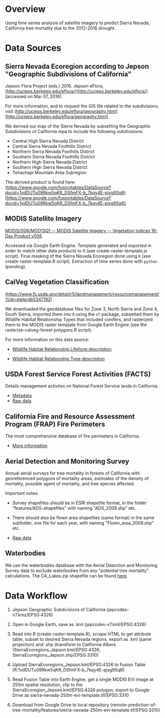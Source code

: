 # Overview
Using time series analysis of satellite imagery to predict Sierra Nevada, California tree mortality due to the 2012-2016 drought.

# Data Sources
## Sierra Nevada Ecoregion according to Jepson "Geographic Subdivisions of California"

Jepson Flora Project (eds.) 2016. Jepson eFlora, (http://ucjeps.berkeley.edu/eflora/)[http://ucjeps.berkeley.edu/eflora/] [accessed on Mar 07, 2016]

For more information, and to request the GIS file related to the subdivisions, visit (http://ucjeps.berkeley.edu/eflora/geography.html)[http://ucjeps.berkeley.edu/eflora/geography.html].

We derived our map of the Sierra Nevada by subsetting the Geographic Subdivisions of California mpa to include the following subdivisions:
+ Central High Sierra Nevada District
+ Central Sierra Nevada Foothills District
+ Northern Sierra Nevada Foothills District
+ Southern Sierra Nevada Foothills District
+ Northern High Sierra Nevada District 
+ Southern High Sierra Nevada District 
+ Tehachapi Mountain Area Subregion

The derived product is found here: (https://www.google.com/fusiontables/DataSource?docid=1vdDUTu09Rkw5qKR_DSfmFX-b_7kqy4E-pjxg9Sq6)[https://www.google.com/fusiontables/DataSource?docid=1vdDUTu09Rkw5qKR_DSfmFX-b_7kqy4E-pjxg9Sq6]

## MODIS Satellite Imagery
[MODIS/006/MOD13Q1 -- MODIS Satellite Imagery -- Vegetation Indices 16-Day Product v006](https://lpdaac.usgs.gov/dataset_discovery/modis/modis_products_table/mod13q1)

Accessed via Google Earth Engine. Template generated and exported in order to match other data products to it (see create-raster-template.js script). Final masking of the Sierra Nevada Ecoregion done using `R` (see create-raster-template.R script). Extraction of time series done with `python` (pending).

## CalVeg Vegetation Classification
(https://www.fs.usda.gov/detail/r5/landmanagement/resourcemanagement/?cid=stelprdb5347192)

We downloaded the geodatabase files for Zone 3, North Sierra and Zone 4, South Sierra, imported them into `R` using the `sf` package, subsetted them by Wildlife Habitat Relationship Types that included conifers, and rasterized them to the MODIS raster template from Google Earth Engine (see the rasterize-calveg-forest-polygons.R script).

For more information on this data source:

+ [Wildlife Habitat Relationship Lifeform description](https://www.fs.fed.us/r5/rsl/projects/classification/cv-cwhr-xwalk.html)

+ [Wildlife Habitat Relationship Type description](http://frap.fire.ca.gov/projects/frap_veg/classification)

## USDA Forest Service Forest Activities (FACTS)

Details management activites on National Forest Service lands in California.

+ [Metadata](https://www.fs.usda.gov/detail/r5/landmanagement/gis/?cid=stelprd3811519)
+ [Raw data](https://www.fs.usda.gov/detail/r5/landmanagement/gis/?cid=STELPRDB5327833)

## California Fire and Resource Assessment Program (FRAP) Fire Perimeters

The most comprehensive database of fire perimeters in California.
+ [More information](http://frap.fire.ca.gov/projects/fire_data/fire_perimeters_index)

## Aerial Detection and Monitoring Survey

Annual aerial surveys for tree mortality in forests of California with georeferenced polygons of mortality areas, estimates of the density of mortality, possible agent of mortality, and tree species affected.

Important notes:
+ Survey shapefiles should be in ESRI shapefile format, in the folder "features/ADS-shapefiles" with naming "ADS_2009.shp" etc.
+ There should also be flown area shapefiles (same format) in the same subfolder, one file for each year, with naming "Flown_area_2009.shp" etc.

+ [Raw data](https://www.fs.usda.gov/detail/r5/forest-grasslandhealth/?cid=fsbdev3_046696)

## Waterbodies

We use the waterbodies database with the Aerial Detection and Monitoring Survey data to exclude waterbodies from any "potential tree mortality" calculations. The CA_Lakes.zip shapefile can be found [here](https://www.wildlife.ca.gov/Data/GIS/Clearinghouse).

# Data Workflow

1. Jepson Geographic Subdivisions of California (jepcodes-v7.kmz/EPSG:4326)

1. Open in Google Earth, save as .kml (jepcodes-v7.kml/EPSG:4326)

1. Read into R (create-raster-template.R), scrape HTML to get attribute table, subset to desired Sierra Nevada regions, export as .kml (same projection) and .shp (transform to California Albers (SierraEcoregions_Jepson.kml/EPSG:4326; SierraEcoregions_Jepson.shp/EPSG:3310)

1. Upload SierraEcoregions_Jepson.kml/EPSG:4326 to Fusion Table (ft:1vdDUTu09Rkw5qKR_DSfmFX-b_7kqy4E-pjxg9Sq6)

1. Read Fusion Table into Earth Engine, get a single MODIS EVI image at 250m spatial resolution, clip to the SierraEcoregion_Jepson.kml/EPSG:4326 polygon, export to Google Drive as sierra-nevada-250m-evi-template.tif/EPSG:3310

1. Download from Google Drive to local repository (remote-prediction-of-tree-mortality/features/sierra-nevada-250m-evi-template.tif/EPSG:3310)



